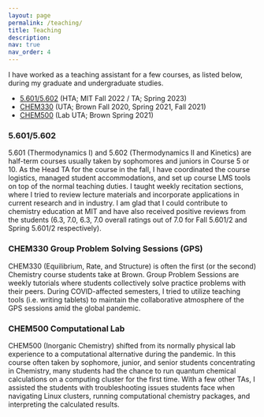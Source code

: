 ```yaml
---
layout: page
permalink: /teaching/
title: Teaching
description: 
nav: true
nav_order: 4
---
```


I have worked as a teaching assistant for a few courses, as listed below, during my graduate and undergraduate studies.
- [5.601/5.602](http://student.mit.edu/catalog/m5b.html#5.601) (HTA; MIT Fall 2022 / TA; Spring 2023)
- [CHEM330](https://cab.brown.edu/?subj=CHEM&term=999999?kw=CHEM0330) (UTA; Brown Fall 2020, Spring 2021, Fall 2021)
- [CHEM500](https://cab.brown.edu/?subj=CHEM&term=999999?kw=CHEM0500) (Lab UTA; Brown Spring 2021)

### 5.601/5.602

5.601 (Thermodynamics I) and 5.602 (Thermodynamics II and Kinetics) are half-term courses usually taken by sophomores and juniors in Course 5 or 10. As the Head TA for the course in the fall, I have coordinated the course logistics, managed student accommodations, and set up course LMS tools on top of the normal teaching duties. I taught weekly recitation sections, where I tried to review lecture materials and incorporate applications in current research and in industry. I am glad that I could contribute to chemistry education at MIT and have also received positive reviews from the students (6.3, 7.0, 6.3, 7.0 overall ratings out of 7.0 for Fall 5.601/2 and Spring 5.601/2 respectively).


### CHEM330 Group Problem Solving Sessions (GPS)

CHEM330 (Equilibrium, Rate, and Structure) is often the first (or the second) Chemistry course students take at Brown. Group Problem Sessions are weekly tutorials where students collectively solve practice problems with their peers. During COVID-affected semesters, I tried to utilize teaching tools (i.e. writing tablets) to maintain the collaborative atmosphere of the GPS sessions amid the global pandemic.


### CHEM500 Computational Lab

CHEM500 (Inorganic Chemistry) shifted from its normally physical lab experience to a computational alternative during the pandemic. In this course often taken by sophomore, junior, and senior students concentrating in Chemistry, many students had the chance to run quantum chemical calculations on a computing cluster for the first time. With a few other TAs, I assisted the students with troubleshooting issues students face when navigating Linux clusters, running computational chemistry packages, and interpreting the calculated results.



